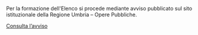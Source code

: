 Per la formazione dell'Elenco si procede mediante avviso pubblicato sul sito istituzionale della Regione Umbria – Opere Pubbliche.

[Consulta l’avviso][a6aabcaf]

  [a6aabcaf]: http://www.regione.umbria.it/opere-pubbliche/consultalavviso "vai all'avviso"
